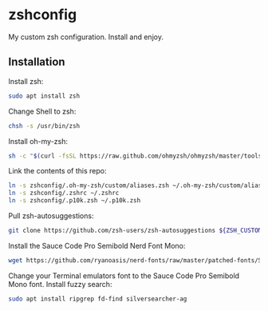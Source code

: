 # zshconfig
My custom zsh configuration. Install and enjoy.

## Installation
Install zsh:
```sh
sudo apt install zsh
```
Change Shell to zsh:
```sh
chsh -s /usr/bin/zsh
```
Install oh-my-zsh:
```sh
sh -c "$(curl -fsSL https://raw.github.com/ohmyzsh/ohmyzsh/master/tools/install.sh)"
```
Link the contents of this repo:
```sh
ln -s zshconfig/.oh-my-zsh/custom/aliases.zsh ~/.oh-my-zsh/custom/aliases.zsh
ln -s zshconfig/.zshrc ~/.zshrc
ln -s zshconfig/.p10k.zsh ~/.p10k.zsh
```
Pull zsh-autosuggestions:
```sh
git clone https://github.com/zsh-users/zsh-autosuggestions ${ZSH_CUSTOM:-~/.oh-my-zsh/custom}/plugins/zsh-autosuggestions
```
Install the Sauce Code Pro Semibold Nerd Font Mono:
```sh
wget https://github.com/ryanoasis/nerd-fonts/raw/master/patched-fonts/SourceCodePro/Semibold/complete/Sauce%20Code%20Pro%20Semibold%20Nerd%20Font%20Complete%20Mono.ttf --directory-prefix=~/.local/share/fonts
```
Change your Terminal emulators font to the Sauce Code Pro Semibold Mono font.
Install fuzzy search:
```sh
sudo apt install ripgrep fd-find silversearcher-ag
```
